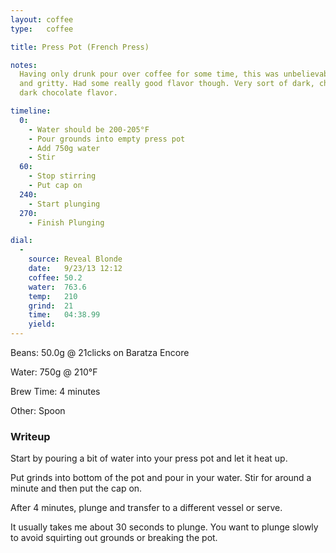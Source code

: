 ```yaml
---
layout: coffee
type:   coffee

title: Press Pot (French Press)

notes:
  Having only drunk pour over coffee for some time, this was unbelievably thick
  and gritty. Had some really good flavor though. Very sort of dark, charcoal,
  dark chocolate flavor.

timeline:
  0:
    - Water should be 200-205°F
    - Pour grounds into empty press pot
    - Add 750g water
    - Stir
  60:
    - Stop stirring
    - Put cap on
  240:
    - Start plunging
  270:
    - Finish Plunging

dial:
  -
    source: Reveal Blonde
    date:   9/23/13 12:12
    coffee: 50.2
    water:  763.6
    temp:   210
    grind:  21
    time:   04:38.99
    yield:
---
```

Beans: 50.0g @ 21clicks on Baratza Encore

Water: 750g @ 210°F

Brew Time: 4 minutes

Other: Spoon

### Writeup ###

Start by pouring a bit of water into your press pot and let it heat up.

Put grinds into bottom of the pot and pour in your water. Stir for around
a minute and then put the cap on.

After 4 minutes, plunge and transfer to a different vessel or serve.

It usually takes me about 30 seconds to plunge. You want to plunge slowly to
avoid squirting out grounds or breaking the pot.
